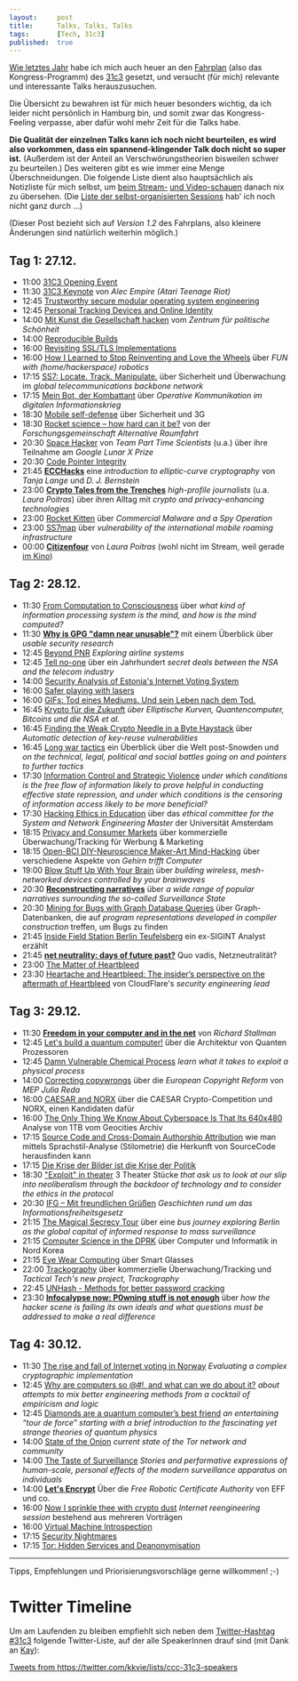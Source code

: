 ```yaml
---
layout: 	post
title: 		Talks, Talks, Talks
tags: 		[Tech, 31c3]
published: 	true
---
```


[Wie letztes Jahr](http://blog.2904.cc/2013/12/21/talks-talks-talks/) habe ich mich auch heuer an den [Fahrplan](https://events.ccc.de/congress/2014/Fahrplan/) (also das Kongress-Programm) des [31c3](https://events.ccc.de/congress/2014/wiki/Main_Page) gesetzt, und versucht (für mich) relevante und interessante Talks herauszusuchen. 

Die Übersicht zu bewahren ist für mich heuer besonders wichtig, da ich leider nicht persönlich in Hamburg bin, und somit zwar das Kongress-Feeling verpasse, aber dafür wohl mehr Zeit für die Talks habe.

**Die Qualität der einzelnen Talks kann ich noch nicht beurteilen, es wird also vorkommen, dass ein spannend-klingender Talk doch nicht so super ist.** (Außerdem ist der Anteil an Verschwörungstheorien bisweilen schwer zu beurteilen.) Des weiteren gibt es wie immer eine Menge Überschneidungen. Die folgende Liste dient also hauptsächlich als Notizliste für mich selbst, um [beim Stream-](http://streaming.media.ccc.de/) [und Video-schauen](https://events.ccc.de/congress/2014/wiki/Static:Documentation) danach nix zu übersehen. (Die [Liste der selbst-organisierten Sessions](https://events.ccc.de/congress/2014/wiki/Static:Self-organized_Sessions) hab' ich noch nicht ganz durch …)

(Dieser Post bezieht sich auf *Version 1.2* des Fahrplans, also kleinere Änderungen sind natürlich weiterhin möglich.)

## Tag 1: 27.12.

* 11:00 [31C3 Opening Event](https://events.ccc.de/congress/2014/Fahrplan/events/6561.html)
* 11:30 [31C3 Keynote](https://events.ccc.de/congress/2014/Fahrplan/events/6571.html) von *Alec Empire (Atari Teenage Riot)*
* 12:45 [Trustworthy secure modular operating system engineering](https://events.ccc.de/congress/2014/Fahrplan/events/6443.html)
* 12:45 [Personal Tracking Devices and Online Identity](https://events.ccc.de/congress/2014/Fahrplan/events/6100.html)
* 14:00 [Mit Kunst die Gesellschaft hacken](https://events.ccc.de/congress/2014/Fahrplan/events/6584.html) vom *Zentrum für politische Schönheit*
* 14:00 [Reproducible Builds](https://events.ccc.de/congress/2014/Fahrplan/events/6240.html)
* 16:00 [Revisiting SSL/TLS Implementations](https://events.ccc.de/congress/2014/Fahrplan/events/5960.html)
* 16:00 [How I Learned to Stop Reinventing and Love the Wheels](https://events.ccc.de/congress/2014/Fahrplan/events/6077.html) über *FUN with (home/hackerspace) robotics*
* 17:15 [SS7: Locate. Track. Manipulate.](https://events.ccc.de/congress/2014/Fahrplan/events/6249.html) über Sicherheit und Überwachung im *global telecommunications backbone network*
* 17:15 [Mein Bot, der Kombattant](https://events.ccc.de/congress/2014/Fahrplan/events/6184.html) über *Operative Kommunikation im digitalen Informationskrieg*
* 18:30 [Mobile self-defense](https://events.ccc.de/congress/2014/Fahrplan/events/6122.html) über Sicherheit und 3G
* 18:30 [Rocket science – how hard can it be?](https://events.ccc.de/congress/2014/Fahrplan/events/6180.html) von der *Forschungsgemeinschaft Alternative Raumfahrt*
* 20:30 [Space Hacker](https://events.ccc.de/congress/2014/Fahrplan/events/6142.html) von *Team Part Time Scientists* (u.a.) über ihre Teilnahme am *Google Lunar X Prize*
* 20:30 [Code Pointer Integrity](https://events.ccc.de/congress/2014/Fahrplan/events/6050.html)
* 21:45 [**ECCHacks**](https://events.ccc.de/congress/2014/Fahrplan/events/6369.html) eine *introduction to elliptic-curve cryptography* von *Tanja Lange* und *D. J. Bernstein*
* 23:00 [**Crypto Tales from the Trenches**](https://events.ccc.de/congress/2014/Fahrplan/events/6154.html) *high-profile journalists* (u.a. *Laura Poitras*) über ihren Alltag mit *crypto and privacy-enhancing technologies*
* 23:00 [Rocket Kitten](https://events.ccc.de/congress/2014/Fahrplan/events/6575.html) über *Commercial Malware and a Spy Operation*
* 23:00 [SS7map](https://events.ccc.de/congress/2014/Fahrplan/events/6531.html) über *vulnerability of the international mobile roaming infrastructure*
* 00:00 [**Citizenfour**](https://events.ccc.de/congress/2014/Fahrplan/events/6581.html) von *Laura Poitras* (wohl nicht im Stream, weil gerade [im Kino](https://citizenfourfilm.com/))

## Tag 2: 28.12.

* 11:30 [From Computation to Consciousness](https://events.ccc.de/congress/2014/Fahrplan/events/6573.html) über *what kind of information processing system is the mind, and how is the mind computed?*
* 11:30 [**Why is GPG "damn near unusable"?**](https://events.ccc.de/congress/2014/Fahrplan/events/6021.html) mit einem Überblick über *usable security research*
* 12:45 [Beyond PNR](https://events.ccc.de/congress/2014/Fahrplan/events/6308.html) *Exploring airline systems*
* 12:45 [Tell no-one](https://events.ccc.de/congress/2014/Fahrplan/events/6600.html) über ein Jahrhundert *secret deals between the NSA and the telecom industry*
* 14:00 [Security Analysis of Estonia's Internet Voting System](https://events.ccc.de/congress/2014/Fahrplan/events/6344.html)
* 16:00 [Safer playing with lasers](https://events.ccc.de/congress/2014/Fahrplan/events/6131.html)
* 16:00 [GIFs: Tod eines Mediums. Und sein Leben nach dem Tod.](https://events.ccc.de/congress/2014/Fahrplan/events/6325.html)
* 16:45 [Krypto für die Zukunft](https://events.ccc.de/congress/2014/Fahrplan/events/6295.html) *über Elliptische Kurven, Quantencomputer, Bitcoins und die NSA et al.*
* 16:45 [Finding the Weak Crypto Needle in a Byte Haystack](https://events.ccc.de/congress/2014/Fahrplan/events/6144.html) über *Automatic detection of key-reuse vulnerabilities*
* 16:45 [Long war tactics](https://events.ccc.de/congress/2014/Fahrplan/events/6406.html) ein Überblick über die Welt post-Snowden und *on the technical, legal, political and social battles going on and pointers to further tactics*
* 17:30 [Information Control and Strategic Violence](https://events.ccc.de/congress/2014/Fahrplan/events/6358.html) *under which conditions is the free flow of information likely to prove helpful in conducting effective state repression, and under which conditions is the censoring of information access likely to be more beneficial?*
* 17:30 [Hacking Ethics in Education](https://events.ccc.de/congress/2014/Fahrplan/events/6071.html) über das *ethical committee for the System and Network Engineering Master* der Universität Amsterdam
* 18:15 [Privacy and Consumer Markets](https://events.ccc.de/congress/2014/Fahrplan/events/6202.html) über kommerzielle Überwachung/Tracking für Werbung & Marketing
* 18:15 [Open-BCI DIY-Neuroscience Maker-Art Mind-Hacking](https://events.ccc.de/congress/2014/Fahrplan/events/6148.html) über verschiedene Aspekte von *Gehirn trifft Computer*
* 19:00 [Blow Stuff Up With Your Brain](https://events.ccc.de/congress/2014/Fahrplan/events/6365.html) über *building wireless, mesh-networked devices controlled by your brainwaves*
* 20:30 [**Reconstructing narratives**](https://events.ccc.de/congress/2014/Fahrplan/events/6258.html) über *a wide range of popular narratives surrounding the so-called Surveillance State*
* 20:30 [Mining for Bugs with Graph Database Queries](https://events.ccc.de/congress/2014/Fahrplan/events/6534.html) über Graph-Datenbanken, die auf *program representations developed in compiler construction* treffen, um Bugs zu finden
* 21:45 [Inside Field Station Berlin Teufelsberg](https://events.ccc.de/congress/2014/Fahrplan/events/6585.html) ein ex-SIGINT Analyst erzählt
* 21:45 [**net neutrality: days of future past?**](https://events.ccc.de/congress/2014/Fahrplan/events/6170.html) Quo vadis, Netzneutralität?
* 23:00 [The Matter of Heartbleed](https://events.ccc.de/congress/2014/Fahrplan/events/6321.html)
* 23:30 [Heartache and Heartbleed: The insider’s perspective on the aftermath of Heartbleed](https://events.ccc.de/congress/2014/Fahrplan/events/6212.html) von CloudFlare's *security engineering lead*


## Tag 3: 29.12.

* 11:30 [**Freedom in your computer and in the net**](https://events.ccc.de/congress/2014/Fahrplan/events/6123.html) von *Richard Stallman*
* 12:45 [Let's build a quantum computer!](https://events.ccc.de/congress/2014/Fahrplan/events/6261.html) über die Architektur von Quanten Prozessoren
* 12:45 [Damn Vulnerable Chemical Process](https://events.ccc.de/congress/2014/Fahrplan/events/6463.html) *learn what it takes to exploit a physical process*
* 14:00 [Correcting copywrongs](https://events.ccc.de/congress/2014/Fahrplan/events/6350.html) über die *European Copyright Reform* von *MEP Julia Reda*
* 16:00 [CAESAR and NORX](https://events.ccc.de/congress/2014/Fahrplan/events/6137.html) über die CAESAR Crypto-Competition und NORX, einen Kandidaten dafür
* 16:00 [The Only Thing We Know About Cyberspace Is That Its 640x480](https://events.ccc.de/congress/2014/Fahrplan/events/6373.html) Analyse von 1TB vom Geocities Archiv
* 17:15 [Source Code and Cross-Domain Authorship Attribution](https://events.ccc.de/congress/2014/Fahrplan/events/6173.html) wie man mittels Sprachstil-Analyse (Stilometrie) die Herkunft von SourceCode herausfinden kann
* 17:15 [Die Krise der Bilder ist die Krise der Politik](https://events.ccc.de/congress/2014/Fahrplan/events/6381.html)
* 18:30 ["Exploit" in theater](https://events.ccc.de/congress/2014/Fahrplan/events/6547.html) 3 Theater Stücke *that ask us to look at our slip into neoliberalism through the backdoor of technology and to consider the ethics in the protocol*
* 20:30 [IFG – Mit freundlichen Grüßen](https://events.ccc.de/congress/2014/Fahrplan/events/6366.html) *Geschichten rund um das Informationsfreiheitsgesetz*
* 21:15 [The Magical Secrecy Tour](https://events.ccc.de/congress/2014/Fahrplan/events/6596.html) über eine *bus journey exploring Berlin as the global capital of informed response to mass surveillance*
* 21:15 [Computer Science in the DPRK](https://events.ccc.de/congress/2014/Fahrplan/events/6253.html) über Computer und Informatik in Nord Korea
* 21:15 [Eye Wear Computing](https://events.ccc.de/congress/2014/Fahrplan/events/6460.html) über Smart Glasses
* 22:00 [Trackography](https://events.ccc.de/congress/2014/Fahrplan/events/6299.html) über kommerzielle Überwachung/Tracking und *Tactical Tech's new project, Trackography*
* 22:45 [UNHash - Methods for better password cracking](https://events.ccc.de/congress/2014/Fahrplan/events/5966.html)
* 23:30 [**Infocalypse now: P0wning stuff is not enough**](https://events.ccc.de/congress/2014/Fahrplan/events/6205.html) über *how the hacker scene is failing its own ideals and what questions must be addressed to make a real difference*

## Tag 4: 30.12.

* 11:30 [The rise and fall of Internet voting in Norway](https://events.ccc.de/congress/2014/Fahrplan/events/6213.html) *Evaluating a complex cryptographic implementation*
* 12:45 [Why are computers so @#!, and what can we do about it?](https://events.ccc.de/congress/2014/Fahrplan/events/6574.html) *about attempts to mix better engineering methods from a cocktail of empiricism and logic*
* 12:45 [Diamonds are a quantum computer’s best friend](https://events.ccc.de/congress/2014/Fahrplan/events/6157.html) *an entertaining “tour de force” starting with a brief introduction to the fascinating yet strange theories of quantum physics*
* 14:00 [State of the Onion](https://events.ccc.de/congress/2014/Fahrplan/events/6251.html) *current state of the Tor network and community*
* 14:00 [The Taste of Surveillance](https://events.ccc.de/congress/2014/Fahrplan/events/6383.html) *Stories and performative expressions of human-scale, personal effects of the modern surveillance apparatus on individuals*
* 14:00 [**Let's Encrypt**](https://events.ccc.de/congress/2014/Fahrplan/events/6397.html)  Über die *Free Robotic Certificate Authority* von EFF und co.
* 16:00 [Now I sprinkle thee with crypto dust](https://events.ccc.de/congress/2014/Fahrplan/events/6597.html) *Internet reengineering session* bestehend aus mehreren Vorträgen
* 16:00 [Virtual Machine Introspection](https://events.ccc.de/congress/2014/Fahrplan/events/6297.html)
* 17:15 [Security Nightmares](https://events.ccc.de/congress/2014/Fahrplan/events/6572.html)
* 17:15 [Tor: Hidden Services and Deanonymisation](https://events.ccc.de/congress/2014/Fahrplan/events/6112.html)

---
Tipps, Empfehlungen und Priorisierungsvorschläge gerne willkommen! ;-)

# Twitter Timeline

Um am Laufenden zu bleiben empfiehlt sich neben dem [Twitter-Hashtag #31c3](https://twitter.com/search?f=realtime&q=%2331c3) folgende Twitter-Liste, auf der alle SpeakerInnen drauf sind (mit Dank an [Kay](https://twitter.com/kkvie)):

<a class="twitter-timeline" data-dnt="true" href="https://twitter.com/kkvie/lists/ccc-31c3-speakers" data-widget-id="548535580989345792">Tweets from https://twitter.com/kkvie/lists/ccc-31c3-speakers</a>
            <script>!function(d,s,id){var js,fjs=d.getElementsByTagName(s)[0],p=/^http:/.test(d.location)?'http':'https';if(!d.getElementById(id)){js=d.createElement(s);js.id=id;js.src=p+"://platform.twitter.com/widgets.js";fjs.parentNode.insertBefore(js,fjs);}}(document,"script","twitter-wjs");</script>
          
